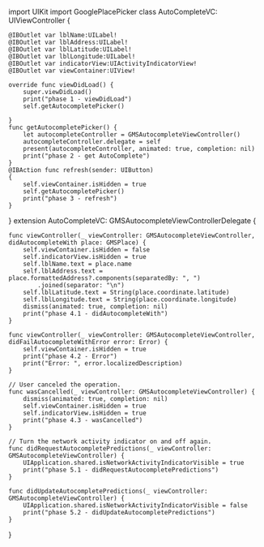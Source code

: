 import UIKit
import GooglePlacePicker
class AutoCompleteVC: UIViewController {
    
    @IBOutlet var lblName:UILabel!
    @IBOutlet var lblAddress:UILabel!
    @IBOutlet var lblLatitude:UILabel!
    @IBOutlet var lblLongitude:UILabel!
    @IBOutlet var indicatorView:UIActivityIndicatorView!
    @IBOutlet var viewContainer:UIView!
    
    override func viewDidLoad() {
        super.viewDidLoad()
        print("phase 1 - viewDidLoad")
        self.getAutocompletePicker()
       
    }
    func getAutocompletePicker() {
        let autocompleteController = GMSAutocompleteViewController()
        autocompleteController.delegate = self
        present(autocompleteController, animated: true, completion: nil)
        print("phase 2 - get AutoComplete")
    }
    @IBAction func refresh(sender: UIButton)
    {
        self.viewContainer.isHidden = true
        self.getAutocompletePicker()
        print("phase 3 - refresh")
    }


}
extension AutoCompleteVC: GMSAutocompleteViewControllerDelegate {
    
    func viewController(_ viewController: GMSAutocompleteViewController, didAutocompleteWith place: GMSPlace) {
        self.viewContainer.isHidden = false
        self.indicatorView.isHidden = true
        self.lblName.text = place.name
        self.lblAddress.text = place.formattedAddress?.components(separatedBy: ", ")
            .joined(separator: "\n")
        self.lblLatitude.text = String(place.coordinate.latitude)
        self.lblLongitude.text = String(place.coordinate.longitude)
        dismiss(animated: true, completion: nil)
        print("phase 4.1 - didAutocompleteWith")
    }
    
    func viewController(_ viewController: GMSAutocompleteViewController, didFailAutocompleteWithError error: Error) {
        self.viewContainer.isHidden = true
        print("phase 4.2 - Error")
        print("Error: ", error.localizedDescription)
    }
    
    // User canceled the operation.
    func wasCancelled(_ viewController: GMSAutocompleteViewController) {
        dismiss(animated: true, completion: nil)
        self.viewContainer.isHidden = true
        self.indicatorView.isHidden = true
        print("phase 4.3 - wasCancelled")
    }
    
    // Turn the network activity indicator on and off again.
    func didRequestAutocompletePredictions(_ viewController: GMSAutocompleteViewController) {
        UIApplication.shared.isNetworkActivityIndicatorVisible = true
        print("phase 5.1 - didRequestAutocompletePredictions")
    }
    
    func didUpdateAutocompletePredictions(_ viewController: GMSAutocompleteViewController) {
        UIApplication.shared.isNetworkActivityIndicatorVisible = false
        print("phase 5.2 - didUpdateAutocompletePredictions")
    }
    
}
